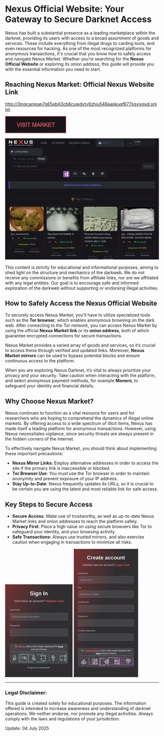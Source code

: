 # Nexus Official Website: Your Gateway to Secure Darknet Access

Nexus has built a substantial presence as a leading marketplace within the darknet, providing its users with access to a broad assortment of goods and services. These include everything from illegal drugs to carding tools, and even resources for hacking. As one of the most recognized platforms for anonymous transactions, it's crucial that you know how to safely access and navigate Nexus Market. Whether you’re searching for the **Nexus Official Website** or exploring its onion address, this guide will provide you with the essential information you need to start.

## Reaching Nexus Market: Official Nexus Website Link

http://3mqcanipap7g65ebjlj3cb6cuwdvtv6zhju546aapkuqf677sgyiyqyd.onion

[<img src="/static/media.webp" width="200">](http://3mqcanipap7g65ebjlj3cb6cuwdvtv6zhju546aapkuqf677sgyiyqyd.onion)

<a href="http://3mqcanipap7g65ebjlj3cb6cuwdvtv6zhju546aapkuqf677sgyiyqyd.onion"><img src="/static/flat.webp" alt="image" style="max-width: 100%;"></a>

This content is strictly for educational and informational purposes, aiming to shed light on the structure and mechanics of the darkweb. We do not receive any commissions or benefits from affiliate links, nor are we affiliated with any legal entities. Our goal is to encourage safe and informed exploration of the darkweb without supporting or endorsing illegal activities.

## How to Safely Access the Nexus Official Website

To securely access Nexus Market, you'll have to utilize specialized tools such as the **Tor browser**, which enables anonymous browsing on the dark web. After connecting to the Tor network, you can access Nexus Market by using the official **Nexus Market link** or its **onion address**, both of which guarantee encrypted connections for secure transactions.

Nexus Market provides a varied array of goods and services, so it’s crucial to access these through verified and updated links. Moreover, **Nexus Market mirrors** can be used to bypass potential blocks and ensure continuous access to the platform.

When you are exploring Nexus Darknet, it’s vital to always prioritize your privacy and your security. Take caution when interacting with the platform, and select anonymous payment methods, for example **Monero**, to safeguard your identity and financial details.

## Why Choose Nexus Market?

Nexus continues to function as a vital resource for users and for researchers who are hoping to comprehend the dynamics of illegal online markets. By offering access to a wide spectrum of illicit items, Nexus has made itself a leading platform for anonymous transactions. However, using Nexus necessitates vigilance, since security threats are always present in the hidden corners of the internet.

To effectively navigate Nexus Market, you should think about implementing these important precautions:

-   **Nexus Mirror Links**: Employ alternative addresses in order to access the site if the primary link is inaccessible or blocked.
-   **Tor Browser Use**: You must use the Tor browser in order to maintain anonymity and prevent exposure of your IP address.
-   **Stay Up-to-Date**: Nexus frequently updates its URLs, so it is crucial to be certain you are using the latest and most reliable link for safe access.

## Key Steps to Secure Access

-   **Secure Access**: Make use of trustworthy, as well as up-to-date Nexus Market links and onion addresses to reach the platform safely.
-   **Privacy First**: Place a high value on using secure browsers like Tor to safeguard your identity, and your browsing activity.
-   **Safe Transactions**: Always use trusted mirrors, and also exercise caution when engaging in transactions to minimize all risks.

<a href="http://3mqcanipap7g65ebjlj3cb6cuwdvtv6zhju546aapkuqf677sgyiyqyd.onion"><img src="/static/activity.webp" alt="image" style="max-width: 100%;"></a>
<a href="http://3mqcanipap7g65ebjlj3cb6cuwdvtv6zhju546aapkuqf677sgyiyqyd.onion"><img src="/static/empty.webp" alt="image" style="max-width: 100%;"></a>

---

### Legal Disclaimer:

This guide is created solely for educational purposes. The information offered is intended to increase awareness and understanding of darknet operations. We neither endorse, nor promote any illegal activities. Always comply with the laws and regulations of your jurisdiction.



Update:  04 July 2025
